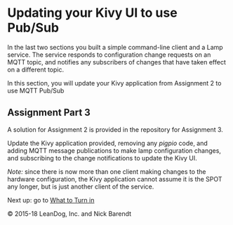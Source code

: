 # Updating your Kivy UI to use Pub/Sub

In the last two sections you built a simple command-line client and a Lamp service.  The service responds to configuration change requests on an MQTT topic, and notifies any subscribers of changes that have taken effect on a different topic.

In this section, you will update your Kivy application from Assignment 2 to use MQTT Pub/Sub

## Assignment Part 3
A solution for Assignment 2 is provided in the repository for Assignment 3.

Update the Kivy application provided, removing any *pigpio* code, and adding MQTT message publications to make lamp configuration changes, and subscribing to the change notifications to update the Kivy UI.

*Note:* since there is now more than one client making changes to the hardware configuration, the Kivy application cannot assume it is the SPOT any longer, but is just another client of the service.

Next up: go to [What to Turn in](../03.8_Assignment/README.md)

&copy; 2015-18 LeanDog, Inc. and Nick Barendt
